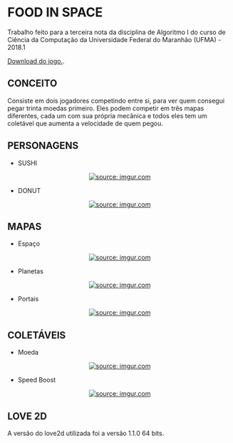 # FOOD IN SPACE

  Trabalho feito para a terceira nota da disciplina de Algoritmo I do curso de Ciência da Computação da Universidade Federal do Maranhão (UFMA) - 2018.1
  
  <a href="https://drive.google.com/open?id=1CaUAl7UbChqcifhqSpgS8QMV4Di6KFbW">Download do jogo.</a>.

## CONCEITO

  Consiste em dois jogadores competindo entre si, para ver quem consegui pegar trinta moedas primeiro. Eles podem competir em três mapas diferentes, cada um com sua própria mecânica e todos eles tem um coletável que aumenta a velocidade de quem pegou.

## PERSONAGENS

- SUSHI
<p align="center"><a href="https://imgur.com/X2VvVZL"><img src="https://i.imgur.com/X2VvVZL.png" title="source: imgur.com" /></a>

- DONUT
<p align="center"><a href="https://imgur.com/bBR17KU"><img src="https://i.imgur.com/bBR17KU.png" title="source: imgur.com" /></a>

## MAPAS

- Espaço

<p align="center"><a href="https://imgur.com/gFRQEbH"><img src="https://i.imgur.com/gFRQEbH.png" title="source: imgur.com" /></a></p>

- Planetas

<p align="center"><a href="https://imgur.com/d7V0Iy4"><img src="https://i.imgur.com/d7V0Iy4.png" title="source: imgur.com" /></a></p>

- Portais

<p align="center"><a href="https://imgur.com/o8AW5nh"><img src="https://i.imgur.com/o8AW5nh.png" title="source: imgur.com" /></a></p>

## COLETÁVEIS

- Moeda

<p align="center"><a href="https://imgur.com/7uJ6t6L"><img src="https://i.imgur.com/7uJ6t6L.png" title="source: imgur.com" /></a></p>

- Speed Boost

<p align="center"><a href="https://imgur.com/YoAKcT3"><img src="https://i.imgur.com/YoAKcT3.png" title="source: imgur.com" /></a></p>

## LOVE 2D 

A versão do love2d utilizada foi a versão 1.1.0 64 bits.
